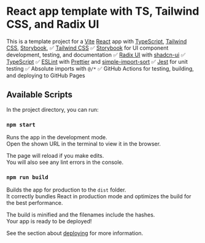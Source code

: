 # React app template with TS, Tailwind CSS, and Radix UI

This is a template project for a [Vite](https://vitejs.dev) [React](https://react.dev) app with [TypeScript](https://www.typescriptlang.org/), [Tailwind CSS](https://tailwindcss.com/), [Storybook](https://storybook.js.org/),
✅ [Tailwind CSS](https://tailwindcss.com/)
✅ [Storybook](https://storybook.js.org/) for UI component development, testing, and documentation
✅ [Radix UI](https://www.radix-ui.com/) with [shadcn-ui](https://ui.shadcn.com/)
✅ [TypeScript](https://www.typescriptlang.org/)
✅ [ESLint](https://eslint.org/) with [Prettier](https://prettier.io/) and [simple-import-sort](https://github.com/lydell/eslint-plugin-simple-import-sort)
✅ [Jest](https://jestjs.io/) for unit testing
✅ Absolute imports with `@/*`
✅ GitHub Actions for testing, building, and deploying to GitHub Pages

## Available Scripts

In the project directory, you can run:

### `npm start`

Runs the app in the development mode.\
Open the shown URL in the terminal to view it in the browser.

The page will reload if you make edits.\
You will also see any lint errors in the console.

### `npm run build`

Builds the app for production to the `dist` folder.\
It correctly bundles React in production mode and optimizes the build for the best performance.

The build is minified and the filenames include the hashes.\
Your app is ready to be deployed!

See the section about [deploying](https://vitejs.dev/guide/static-deploy) for more information.
